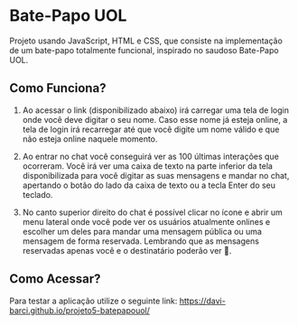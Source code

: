 # Bate-Papo UOL

Projeto usando JavaScript, HTML e CSS, que consiste na implementação de um bate-papo totalmente funcional, inspirado no saudoso Bate-Papo UOL.

## Como Funciona?

1. Ao acessar o link (disponibilizado abaixo) irá carregar uma tela de login onde você deve digitar o seu nome. Caso esse nome já esteja online, a tela de login irá recarregar até que você digite um nome válido e que não esteja online naquele momento.

2. Ao entrar no chat você conseguirá ver as 100 últimas interações que ocorreram. Você irá ver uma caixa de texto na parte inferior da tela disponibilizada para você digitar as suas mensagens e mandar no chat, apertando o botão do lado da caixa de texto ou a tecla Enter do seu teclado.

3. No canto superior direito do chat é possível clicar no ícone e abrir um menu lateral onde você pode ver os usuários atualmente onlines e escolher um deles para mandar uma mensagem pública ou uma mensagem de forma reservada. Lembrando que as mensagens reservadas apenas você e o destinatário poderão ver 👀.

## Como Acessar?

Para testar a aplicação utilize o seguinte link: https://davi-barci.github.io/projeto5-batepapouol/

